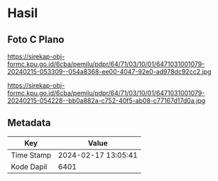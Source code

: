 # Hasil

## Foto C Plano

https://sirekap-obj-formc.kpu.go.id/6cba/pemilu/pdpr/64/71/03/10/01/6471031001079-20240215-053309--054a8368-ee00-4047-92e0-ad978dc92cc2.jpg

https://sirekap-obj-formc.kpu.go.id/6cba/pemilu/pdpr/64/71/03/10/01/6471031001079-20240215-054228--bb0a882a-c752-40f5-ab08-c77167d17d0a.jpg


## Metadata

| Key        | Value               |
| ---------- | ------------------- |
| Time Stamp | 2024-02-17 13:05:41 |
| Kode Dapil | 6401                |



